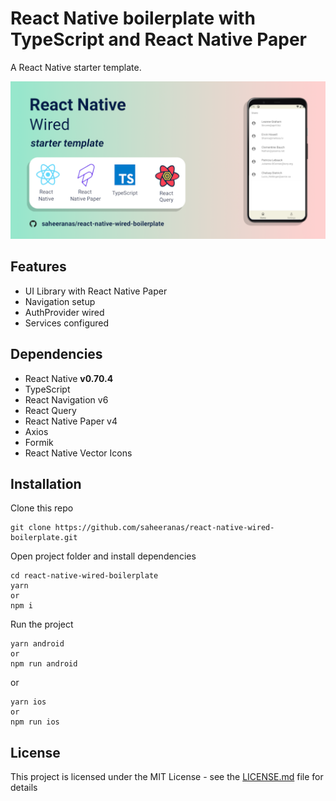 <!--
  Title: React Native Wired Boilerplate
  Description: A starter template for React Native with TypeScript and React Native Paper
  Author: saheeranas
  -->

# React Native boilerplate with TypeScript and React Native Paper

A React Native starter template.

<kbd>
  <img src="demo/assets/react-native-wired-boilerplate.png?raw=true">
</kbd>

## Features

- UI Library with React Native Paper
- Navigation setup
- AuthProvider wired
- Services configured

## Dependencies

- React Native **v0.70.4**
- TypeScript
- React Navigation v6
- React Query
- React Native Paper v4
- Axios
- Formik
- React Native Vector Icons

## Installation

Clone this repo

```
git clone https://github.com/saheeranas/react-native-wired-boilerplate.git
```

Open project folder and install dependencies

```
cd react-native-wired-boilerplate
yarn
or
npm i
```

Run the project

```
yarn android
or
npm run android
```

or

```
yarn ios
or
npm run ios
```

## License

This project is licensed under the MIT License - see the [LICENSE.md](LICENSE) file for details

